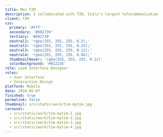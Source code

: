 ```yaml
---
title: Meu TIM
description: I collaborated with TIM, Italy's largest telecommunications service provider with an annual turnover of over 18 billion euros, to restyle the MyTIM app for Brazil.
client: TIM
css:
  primary: '#fff'
  secondary: '#D92739'
  tertiary: '#D92739'
  neutral1: 'rgba(255, 255, 255, 0.5);'
  neutral2: 'rgba(255, 255, 255, 0.25);'
  neutral3: 'rgba(255, 255, 255, 0.12);'
  neutral4: 'rgba(255, 255, 255, 0.06);'
  thumbnailHover: 'rgba(255, 255, 255, 0.12)'
  colorBackground: '#012235'
role: Lead Interface Designer
roles:
  - User Interface
  - Interaction Design
platform: Mobile
date: 2018-05-07
finished: true
permalink: false
thumbnail: src/static/work/tim-mytim.jpg
carousel:
  - src/static/work/tim-mytim-1.jpg
  - src/static/work/tim-mytim-2.jpg
  - src/static/work/tim-mytim-3.jpg
  - src/static/work/tim-mytim-4.jpg
---
```

